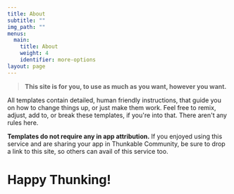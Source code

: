 ```yaml
---
title: About
subtitle: ""
img_path: ""
menus:
  main:
    title: About
    weight: 4
    identifier: more-options
layout: page
---
```

> **This site is for you, to use as much as you want, however you want.**

All templates contain detailed, human friendly instructions, that guide you on how to change things up, or just make them work. Feel free to remix, adjust, add to, or break these templates, if you're into that. There aren't any rules here. 

**Templates do not require any in app attribution.** If you enjoyed using this service and are sharing your app in Thunkable Community, be sure to drop a link to this site, so others can avail of this service too.



# Happy Thunking!